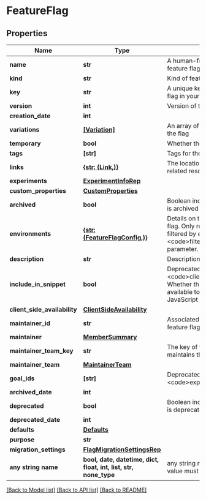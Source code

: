# FeatureFlag


## Properties
Name | Type | Description | Notes
------------ | ------------- | ------------- | -------------
**name** | **str** | A human-friendly name for the feature flag | 
**kind** | **str** | Kind of feature flag | 
**key** | **str** | A unique key used to reference the flag in your code | 
**version** | **int** | Version of the feature flag | 
**creation_date** | **int** |  | 
**variations** | [**[Variation]**](Variation.md) | An array of possible variations for the flag | 
**temporary** | **bool** | Whether the flag is a temporary flag | 
**tags** | **[str]** | Tags for the feature flag | 
**links** | [**{str: (Link,)}**](Link.md) | The location and content type of related resources | 
**experiments** | [**ExperimentInfoRep**](ExperimentInfoRep.md) |  | 
**custom_properties** | [**CustomProperties**](CustomProperties.md) |  | 
**archived** | **bool** | Boolean indicating if the feature flag is archived | 
**environments** | [**{str: (FeatureFlagConfig,)}**](FeatureFlagConfig.md) | Details on the environments for this flag. Only returned if the request is filtered by environment, using the &lt;code&gt;filterEnv&lt;/code&gt; query parameter. | 
**description** | **str** | Description of the feature flag | [optional] 
**include_in_snippet** | **bool** | Deprecated, use &lt;code&gt;clientSideAvailability&lt;/code&gt;. Whether this flag should be made available to the client-side JavaScript SDK | [optional] 
**client_side_availability** | [**ClientSideAvailability**](ClientSideAvailability.md) |  | [optional] 
**maintainer_id** | **str** | Associated maintainerId for the feature flag | [optional] 
**maintainer** | [**MemberSummary**](MemberSummary.md) |  | [optional] 
**maintainer_team_key** | **str** | The key of the associated team that maintains this feature flag | [optional] 
**maintainer_team** | [**MaintainerTeam**](MaintainerTeam.md) |  | [optional] 
**goal_ids** | **[str]** | Deprecated, use &lt;code&gt;experiments&lt;/code&gt; instead | [optional] 
**archived_date** | **int** |  | [optional] 
**deprecated** | **bool** | Boolean indicating if the feature flag is deprecated | [optional] 
**deprecated_date** | **int** |  | [optional] 
**defaults** | [**Defaults**](Defaults.md) |  | [optional] 
**purpose** | **str** |  | [optional] 
**migration_settings** | [**FlagMigrationSettingsRep**](FlagMigrationSettingsRep.md) |  | [optional] 
**any string name** | **bool, date, datetime, dict, float, int, list, str, none_type** | any string name can be used but the value must be the correct type | [optional]

[[Back to Model list]](../README.md#documentation-for-models) [[Back to API list]](../README.md#documentation-for-api-endpoints) [[Back to README]](../README.md)



